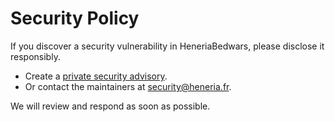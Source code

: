 # Security Policy

If you discover a security vulnerability in HeneriaBedwars, please disclose it responsibly.

- Create a [private security advisory](https://github.com/tomashb/HeneriaBedwars/security/advisories/new).
- Or contact the maintainers at security@heneria.fr.

We will review and respond as soon as possible.
